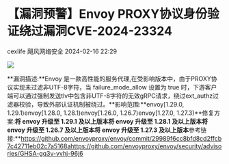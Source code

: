#  【漏洞预警】Envoy PROXY协议身份验证绕过漏洞CVE-2024-23324   
cexlife  飓风网络安全   2024-02-16 22:29  
  
![](https://mmbiz.qpic.cn/mmbiz_png/ibhQpAia4xu01FQVvqVSLcKwNZhtYfG0q5RAPyiaib7AHxKpz1iacEcibYXfcQfrQ5picGtXKZRgzXf8JYMljcLzrreJA/640?wx_fmt=png&from=appmsg "")  
  
**漏洞描述:**Envoy 是一款高性能的服务代理,在受影响版本中，由于PROXY协议实现未过滤非UTF-8字符，当 failure_mode_allow 设置为 true 时，下游客户端可以通过强制发送tlv中包含非UTF-8字符的无效gRPC请求，绕过ext_authz过滤器校验，导致外部认证机制被绕过。**影响范围:**envoy[1.29.0, 1.29.1)envoy[1.28.0, 1.28.1)envoy[1.26.0, 1.26.7)envoy[1.27.0, 1.27.3)**修复方案:**将 envoy 升级至 1.29.1 及以上版本将 envoy 升级至 1.28.1 及以上版本将 envoy 升级至 1.26.7 及以上版本将 envoy 升级至 1.27.3 及以上版本**参考链接:**https://github.com/envoyproxy/envoy/commit/29989f6cc8bfd8cd2ffcb7c42711eb02c7a5168ahttps://github.com/envoyproxy/envoy/security/advisories/GHSA-gq3v-vvhj-96j6  
  
